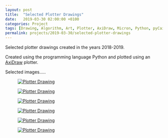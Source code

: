 ```yaml
---
layout: post
title:  "Selected Plotter Drawings"
date:   2019-03-30 02:00:00 +0100
categories: Project
tags: [Drawing, Algorithm, Art, Plotter, AxiDraw, Micron, Python, pyCairo]
permalink: projects/2019-03-30/selected-plotter-drawings
---
```


Selected plotter drawings created in the years 2018-2019.

Created using the programming language Python and plotted using an <a class='post-links' href='http://www.axidraw.com'>AxiDraw</a> plotter.

Selected images.....

<div class="pure-g custom-grid">
  <div class="pure-u-1-2 pure-u-lg-1-3">
    <figure>
      <a href="{{ site.url }}/assets/images/2019-03-30/image01.jpg"><img class="pure-img" src="{{ site.url }}/assets/images/2019-03-30/image01.jpg" alt="Plotter Drawing"></a>
    </figure>
  </div>

  <div class="pure-u-1-2 pure-u-lg-1-3">
    <figure>
      <a href="{{ site.url }}/assets/images/2019-03-30/image02.jpg"><img class="pure-img" src="{{ site.url }}/assets/images/2019-03-30/image02.jpg" alt="Plotter Drawing"></a>
    </figure>
  </div>

  <div class="pure-u-1-2 pure-u-lg-1-3">
    <figure>
      <a href="{{ site.url }}/assets/images/2019-03-30/image03.jpg"><img class="pure-img" src="{{ site.url }}/assets/images/2019-03-30/image03.jpg" alt="Plotter Drawing"></a>
    </figure>
  </div>

  <div class="pure-u-1-2 pure-u-lg-1-3">
    <figure>
      <a href="{{ site.url }}/assets/images/2019-03-30/image04.jpg"><img class="pure-img" src="{{ site.url }}/assets/images/2019-03-30/image04.jpg" alt="Plotter Drawing"></a>
    </figure>
  </div>

  <div class="pure-u-1-2 pure-u-lg-1-3">
    <figure>
      <a href="{{ site.url }}/assets/images/2019-03-30/image05.jpg"><img class="pure-img" src="{{ site.url }}/assets/images/2019-03-30/image05.jpg" alt="Plotter Drawing"></a>
    </figure>
  </div>

  <div class="pure-u-1-2 pure-u-lg-1-3">
    <figure>
      <a href="{{ site.url }}/assets/images/2019-03-30/image06.jpg"><img class="pure-img" src="{{ site.url }}/assets/images/2019-03-30/image06.jpg" alt="Plotter Drawing"></a>
    </figure>
  </div>
</div>
